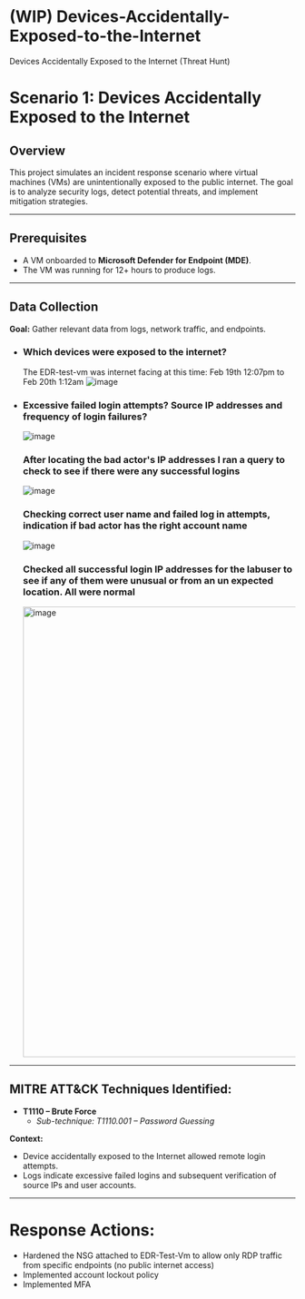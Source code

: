 # (WIP) Devices-Accidentally-Exposed-to-the-Internet
Devices Accidentally Exposed to the Internet (Threat Hunt)


# Scenario 1: Devices Accidentally Exposed to the Internet

## Overview
This project simulates an incident response scenario where virtual machines (VMs) are unintentionally exposed to the public internet. The goal is to analyze security logs, detect potential threats, and implement mitigation strategies.

---

## Prerequisites
- A VM onboarded to **Microsoft Defender for Endpoint (MDE)**.
- The VM was running for 12+ hours to produce logs.

---

## Data Collection
**Goal:** Gather relevant data from logs, network traffic, and endpoints.
  - ### Which devices were exposed to the internet?
    The EDR-test-vm was internet facing at this time: Feb 19th 12:07pm to Feb 20th 1:12am
 ![image](https://github.com/user-attachments/assets/087cd60b-3257-4767-8f55-5d356f5f7d57)

    
  - ### Excessive failed login attempts? Source IP addresses and frequency of login failures?
      ![image](https://github.com/user-attachments/assets/c59d825a-ef3d-4a89-b900-db30c237d57d)

    ### After locating the bad actor's IP addresses I ran a query to check to see if there were any successful logins
    ![image](https://github.com/user-attachments/assets/18b6fb9f-dba1-4de6-88fe-0e9f10315bdf)

    ### Checking correct user name and failed log in attempts, indication if bad actor has the right account name
    ![image](https://github.com/user-attachments/assets/72e043ca-213d-40be-8f7c-94c5f9c3f915)


    ### Checked all successful login IP addresses for the labuser to see if any of them were unusual or from an un expected location. All were normal
    <img width="794" alt="image" src="https://github.com/user-attachments/assets/d3f91b7f-2f70-4e14-8491-0f11034814e7" />



---


## **MITRE ATT&CK Techniques Identified:**

- **T1110 – Brute Force**
  - *Sub-technique: T1110.001 – Password Guessing*

**Context:**
- Device accidentally exposed to the Internet allowed remote login attempts.
- Logs indicate excessive failed logins and subsequent verification of source IPs and user accounts.

---
# Response Actions:
- Hardened the NSG attached to EDR-Test-Vm to allow only RDP traffic from specific endpoints (no public internet access)
- Implemented account lockout policy
- Implemented MFA 

